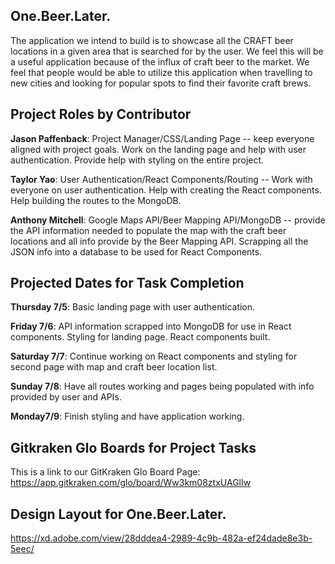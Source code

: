 ## One.Beer.Later.

The application we intend to build is to showcase all the CRAFT beer locations in a given area that is searched for by the user. We feel this will be a useful application because of the influx of craft beer to the market. We feel that people would be able to utilize this application when travelling to new cities and looking for popular spots to find their favorite craft brews.

## Project Roles by Contributor

**Jason Paffenback**: Project Manager/CSS/Landing Page -- keep everyone aligned with project goals. Work on the landing page and help with user authentication. Provide help with styling on the entire project.

**Taylor Yao**: User Authentication/React Components/Routing -- Work with everyone on user authentication. Help with creating the React components. Help building the routes to the MongoDB.

**Anthony Mitchell**: Google Maps API/Beer Mapping API/MongoDB -- provide the API information needed to populate the map with the craft beer locations and all info provide by the Beer Mapping API. Scrapping all the JSON info into a database to be used for React Components.

## Projected Dates for Task Completion

**Thursday 7/5**: Basic landing page with user authentication.

**Friday 7/6**: API information scrapped into MongoDB for use in React components. Styling for landing page. React components built.

**Saturday 7/7**: Continue working on React components and styling for second page with map and craft beer location list.

**Sunday 7/8**: Have all routes working and pages being populated with info provided by user and APIs.

**Monday7/9**: Finish styling and have application working.


## Gitkraken Glo Boards for Project Tasks

This is a link to our GitKraken Glo Board Page: https://app.gitkraken.com/glo/board/Ww3km08ztxUAGlIw

## Design Layout for One.Beer.Later.

https://xd.adobe.com/view/28dddea4-2989-4c9b-482a-ef24dade8e3b-5eec/


